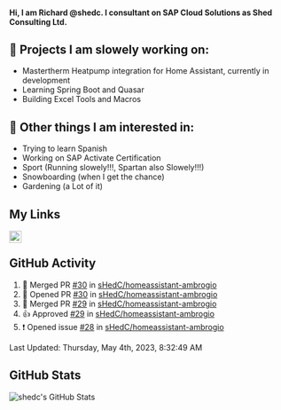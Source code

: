 #### Hi, I am Richard @shedc. I consultant on SAP Cloud Solutions as Shed Consulting Ltd.

## 👋 Projects I am slowely working on:
- Mastertherm Heatpump integration for Home Assistant, currently in development
- Learning Spring Boot and Quasar
- Building Excel Tools and Macros

## 👀 Other things I am interested in:
- Trying to learn Spanish
- Working on SAP Activate Certification
- Sport (Running slowely!!!, Spartan also Slowely!!!)
- Snowboarding (when I get the chance)
- Gardening (a Lot of it)

## My Links
[<img align="left" alt="shedc | LinkedIn" width="22px" src="https://cdn.jsdelivr.net/npm/simple-icons@v3/icons/linkedin.svg" />][linkedin]

<br/>

## GitHub Activity
<!--RECENT_ACTIVITY:start-->
1. 🎉 Merged PR [#30](https://github.com/sHedC/homeassistant-ambrogio/pull/30) in [sHedC/homeassistant-ambrogio](https://github.com/sHedC/homeassistant-ambrogio)
2. 💪 Opened PR [#30](https://github.com/sHedC/homeassistant-ambrogio/pull/30) in [sHedC/homeassistant-ambrogio](https://github.com/sHedC/homeassistant-ambrogio)
3. 🎉 Merged PR [#29](https://github.com/sHedC/homeassistant-ambrogio/pull/29) in [sHedC/homeassistant-ambrogio](https://github.com/sHedC/homeassistant-ambrogio)
4. 👍 Approved [#29](https://github.com/sHedC/homeassistant-ambrogio/pull/29#pullrequestreview-1412449705) in [sHedC/homeassistant-ambrogio](https://github.com/sHedC/homeassistant-ambrogio)
5. ❗️ Opened issue [#28](https://github.com/sHedC/homeassistant-ambrogio/issues/28) in [sHedC/homeassistant-ambrogio](https://github.com/sHedC/homeassistant-ambrogio)
<!--RECENT_ACTIVITY:end-->
<!--RECENT_ACTIVITY:last_update-->
Last Updated: Thursday, May 4th, 2023, 8:32:49 AM
<!--RECENT_ACTIVITY:last_update_end-->

## GitHub Stats
<img align="left" alt="shedc's GitHub Stats" src="https://github-readme-stats.vercel.app/api?username=shedc&show_icons=true&hide_title=true" />

[linkedin]: https://www.linkedin.com/in/richard-holmes-3314251/
